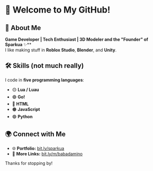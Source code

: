 # 👋 Welcome to My GitHub!  

## 🚀 About Me  
**Game Developer | Tech Enthusiast | 3D Modeler and the "Founder" of Sparkua** ✨**    
I like making stuff in **Roblox Studio**, **Blender**, and **Unity**.

## 🛠️ Skills  (not much really)
I code in **five programming languages**:  
- 🟡 **Lua / Luau**
- 🟣 **Go!**
- 🔵 **HTML**
- 🟠 **JavaScript** 
- 🟢 **Python**
## 🌍 Connect with Me  
- 🌐 **Portfolio:** [bit.ly/sparkua](https://bit.ly/sparkua)  
- 📇 **More Links:** [bit.ly/m/babadamino](https://bit.ly/m/babadamino)  

Thanks for stopping by!
